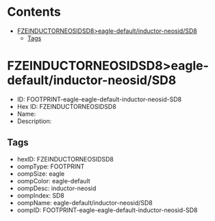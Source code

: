 



Contents
========

* [FZEINDUCTORNEOSIDSD8>eagle-default/inductor-neosid/SD8](#fzeinductorneosidsd8eagle-defaultinductor-neosidsd8)
	* [Tags](#tags)

# FZEINDUCTORNEOSIDSD8>eagle-default/inductor-neosid/SD8

- ID: FOOTPRINT-eagle-eagle-default-inductor-neosid-SD8
- Hex ID: FZEINDUCTORNEOSIDSD8
- Name: 
- Description: 

## Tags

- hexID: FZEINDUCTORNEOSIDSD8
- oompType: FOOTPRINT
- oompSize: eagle
- oompColor: eagle-default
- oompDesc: inductor-neosid
- oompIndex: SD8
- oompName: eagle-default/inductor-neosid/SD8
- oompID: FOOTPRINT-eagle-eagle-default-inductor-neosid-SD8
